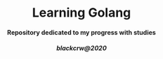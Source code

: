 <h1 align="center">Learning Golang</h1>
<h4 align="center">Repository dedicated to my progress with studies</h4>

<h5 align="center">blackcrw@2020

